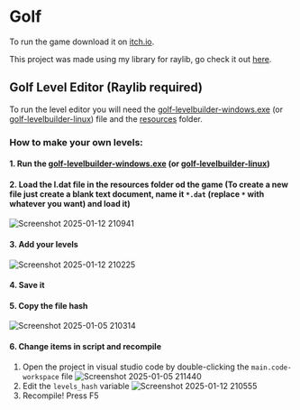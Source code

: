 # Golf

To run the game download it on [itch.io](https://anton2026.itch.io/golf).

This project was made using my library for raylib, go check it out [here](https://github.com/anton2026gamca/BetterRaylib).

## Golf Level Editor (Raylib required)

To run the level editor you will need the [golf-levelbuilder-windows.exe](https://github.com/anton2026gamca/Golf/blob/main/golf-levelbuilder/golf-levelbuilder-windows.exe) (or [golf-levelbuilder-linux](https://github.com/anton2026gamca/Golf/blob/main/golf-levelbuilder/golf-levelbuilder-linux)) file and the [resources](https://github.com/anton2026gamca/Golf/tree/main/golf-levelbuilder/resources) folder.<br>

### How to make your own levels:<br>
  #### 1. Run the [golf-levelbuilder-windows.exe](https://github.com/anton2026gamca/Golf/blob/main/golf-levelbuilder/golf-levelbuilder-windows.exe) (or [golf-levelbuilder-linux](https://github.com/anton2026gamca/Golf/blob/main/golf-levelbuilder/golf-levelbuilder-linux))
  #### 2. Load the l.dat file in the resources folder od the game (To create a new file just create a blank text document, name it `*.dat` (replace `*` with whatever you want) and load it)
  ![Screenshot 2025-01-12 210941](https://github.com/user-attachments/assets/d98c7440-b980-4d7e-b93c-322a02af66e7)
  #### 3. Add your levels
  ![Screenshot 2025-01-12 210225](https://github.com/user-attachments/assets/d752de99-9d3b-455d-99fd-34612d7b521a)
  #### 4. Save it
  #### 5. Copy the file hash
  ![Screenshot 2025-01-05 210314](https://github.com/user-attachments/assets/88ef918d-fd5d-4324-a37f-04613ec2688c)
  #### 6. Change items in script and recompile
  1. Open the project in visual studio code by double-clicking the `main.code-workspace` file
  ![Screenshot 2025-01-05 211440](https://github.com/user-attachments/assets/0fad3b9b-6373-4526-b2dd-abd6d58aa767)
  2. Edit the `levels_hash` variable
  ![Screenshot 2025-01-12 210555](https://github.com/user-attachments/assets/b226093f-0ea2-467f-aab7-3354b7cddccb)
  3. Recompile!  Press F5
